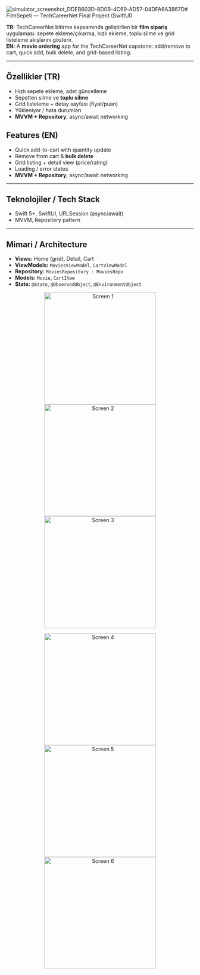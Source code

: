 ![simulator_screenshot_DDEB603D-8D0B-4C69-AD57-04DFA6A3867D](https://github.com/user-attachments/assets/aa15fecf-ffc3-4667-a618-78d1197d82f8)# FilmSepeti — TechCareerNet Final Project (SwiftUI)

**TR:** TechCareerNet bitirme kapsamında geliştirilen bir **film sipariş** uygulaması: sepete ekleme/çıkarma, hızlı ekleme, toplu silme ve grid listeleme akışlarını gösterir.  
**EN:** A **movie ordering** app for the TechCareerNet capstone: add/remove to cart, quick add, bulk delete, and grid-based listing.

---

## Özellikler (TR)
- Hızlı sepete ekleme, adet güncelleme
- Sepetten silme ve **toplu silme**
- Grid listeleme + detay sayfası (fiyat/puan)
- Yükleniyor / hata durumları
- **MVVM + Repository**, async/await networking

## Features (EN)
- Quick add-to-cart with quantity update
- Remove from cart & **bulk delete**
- Grid listing + detail view (price/rating)
- Loading / error states
- **MVVM + Repository**, async/await networking

---

## Teknolojiler / Tech Stack
- Swift 5+, SwiftUI, URLSession (async/await)
- MVVM, Repository pattern

---

## Mimari / Architecture
- **Views:** Home (grid), Detail, Cart  
- **ViewModels:** `MoviesViewModel`, `CartViewModel`  
- **Repository:** `MoviesRepository : MoviesRepo`  
- **Models:** `Movie`, `CartItem`  
- **State:** `@State`, `@ObservedObject`, `@EnvironmentObject`


<p align="center">
  <a href="https://github.com/user-attachments/assets/de0788a1-d7e2-4dc9-a59b-b50c7bad0856">
    <img src="https://github.com/user-attachments/assets/de0788a1-d7e2-4dc9-a59b-b50c7bad0856" alt="Screen 1" width="300">
  </a>
  <a href="https://github.com/user-attachments/assets/8e52bcb0-b3c7-4e19-91cf-e07a0d05b8fb">
    <img src="https://github.com/user-attachments/assets/8e52bcb0-b3c7-4e19-91cf-e07a0d05b8fb" alt="Screen 2" width="300">
  </a>
  <a href="https://github.com/user-attachments/assets/e736a775-dbf8-4ebc-9add-8828fdfab200">
    <img src="https://github.com/user-attachments/assets/e736a775-dbf8-4ebc-9add-8828fdfab200" alt="Screen 3" width="300">
  </a>
</p>

<p align="center">
  <a href="https://github.com/user-attachments/assets/fb0d8384-6111-457a-848b-c71d76d88615">
    <img src="https://github.com/user-attachments/assets/fb0d8384-6111-457a-848b-c71d76d88615" alt="Screen 4" width="300">
  </a>
  <a href="https://github.com/user-attachments/assets/cc9ed94c-3dd8-411f-89ae-085abf084715">
    <img src="https://github.com/user-attachments/assets/cc9ed94c-3dd8-411f-89ae-085abf084715" alt="Screen 5" width="300">
  </a>
  <a href="https://github.com/user-attachments/assets/de100794-d9a5-4d0d-9211-3655e65f7047">
    <img src="https://github.com/user-attachments/assets/de100794-d9a5-4d0d-9211-3655e65f7047" alt="Screen 6" width="300">
  </a>
</p>
